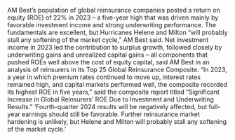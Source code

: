 AM Best’s population of global reinsurance companies posted a return on equity (ROE) of 22% in 2023 – a five-year high that was driven mainly by favorable investment income and strong underwriting performance. The fundamentals are excellent, but Hurricanes Helene and Milton “will probably stall any softening of the market cycle,” AM Best said.
Net investment income in 2023 led the contribution to surplus growth, followed closely by underwriting gains and unrealized capital gains – all components that pushed ROEs well above the cost of equity capital, said AM Best in an analysis of reinsurers in its Top 25 Global Reinsurance Composite.
“In 2023, a year in which premium rates continued to move up, interest rates remained high, and capital markets performed well, the composite recorded its highest ROE in five years,” said the composite report titled “Significant Increase in Global Reinsurers’ ROE Due to Investment and Underwriting Results.”
‘Fourth-quarter 2024 results will be negatively affected, but full-year earnings should still be favorable. Further reinsurance market hardening is unlikely, but Helene and Milton will probably stall any softening of the market cycle.’